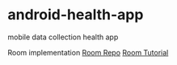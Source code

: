 # android-health-app
mobile data collection health app


Room implementation
[Room Repo](https://github.com/ashishrawat2911/RoomDemo/tree/master/app/src/main/java/com/ashish/roomdemo/database)
[Room Tutorial](https://medium.com/mindorks/using-room-database-android-jetpack-675a89a0e942)
